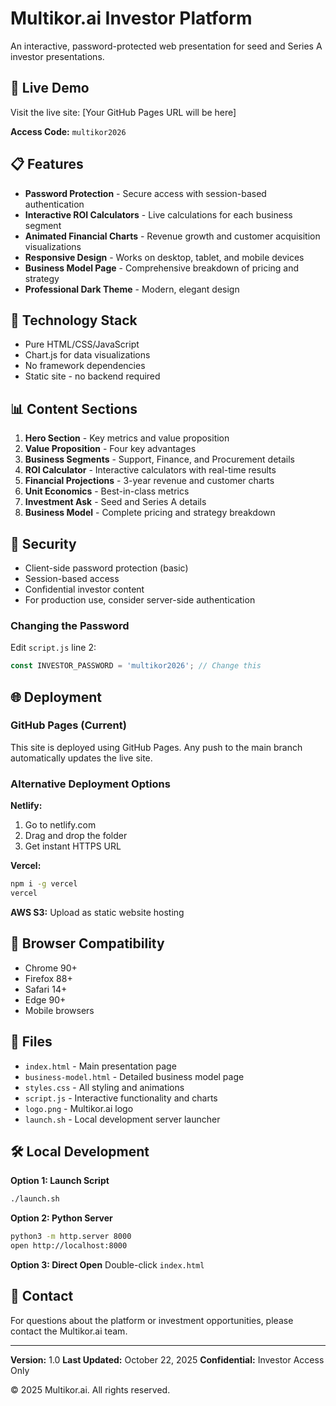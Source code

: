 # Multikor.ai Investor Platform

An interactive, password-protected web presentation for seed and Series A investor presentations.

## 🚀 Live Demo

Visit the live site: [Your GitHub Pages URL will be here]

**Access Code:** `multikor2026`

## 📋 Features

- **Password Protection** - Secure access with session-based authentication
- **Interactive ROI Calculators** - Live calculations for each business segment
- **Animated Financial Charts** - Revenue growth and customer acquisition visualizations
- **Responsive Design** - Works on desktop, tablet, and mobile devices
- **Business Model Page** - Comprehensive breakdown of pricing and strategy
- **Professional Dark Theme** - Modern, elegant design

## 🔧 Technology Stack

- Pure HTML/CSS/JavaScript
- Chart.js for data visualizations
- No framework dependencies
- Static site - no backend required

## 📊 Content Sections

1. **Hero Section** - Key metrics and value proposition
2. **Value Proposition** - Four key advantages
3. **Business Segments** - Support, Finance, and Procurement details
4. **ROI Calculator** - Interactive calculators with real-time results
5. **Financial Projections** - 3-year revenue and customer charts
6. **Unit Economics** - Best-in-class metrics
7. **Investment Ask** - Seed and Series A details
8. **Business Model** - Complete pricing and strategy breakdown

## 🔐 Security

- Client-side password protection (basic)
- Session-based access
- Confidential investor content
- For production use, consider server-side authentication

### Changing the Password

Edit `script.js` line 2:
```javascript
const INVESTOR_PASSWORD = 'multikor2026'; // Change this
```

## 🌐 Deployment

### GitHub Pages (Current)
This site is deployed using GitHub Pages. Any push to the main branch automatically updates the live site.

### Alternative Deployment Options

**Netlify:**
1. Go to netlify.com
2. Drag and drop the folder
3. Get instant HTTPS URL

**Vercel:**
```bash
npm i -g vercel
vercel
```

**AWS S3:**
Upload as static website hosting

## 📱 Browser Compatibility

- Chrome 90+
- Firefox 88+
- Safari 14+
- Edge 90+
- Mobile browsers

## 📄 Files

- `index.html` - Main presentation page
- `business-model.html` - Detailed business model page
- `styles.css` - All styling and animations
- `script.js` - Interactive functionality and charts
- `logo.png` - Multikor.ai logo
- `launch.sh` - Local development server launcher

## 🛠️ Local Development

**Option 1: Launch Script**
```bash
./launch.sh
```

**Option 2: Python Server**
```bash
python3 -m http.server 8000
open http://localhost:8000
```

**Option 3: Direct Open**
Double-click `index.html`

## 📧 Contact

For questions about the platform or investment opportunities, please contact the Multikor.ai team.

---

**Version:** 1.0
**Last Updated:** October 22, 2025
**Confidential:** Investor Access Only

© 2025 Multikor.ai. All rights reserved.
